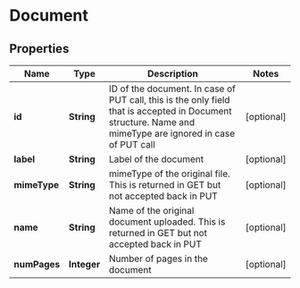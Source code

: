
# Document

## Properties
Name | Type | Description | Notes
------------ | ------------- | ------------- | -------------
**id** | **String** | ID of the document. In case of PUT call, this is the only field that is accepted in Document structure. Name and mimeType are ignored in case of PUT call |  [optional]
**label** | **String** | Label of the document |  [optional]
**mimeType** | **String** | mimeType of the original file. This is returned in GET but not accepted back in PUT |  [optional]
**name** | **String** | Name of the original document uploaded. This is returned in GET but not accepted back in PUT |  [optional]
**numPages** | **Integer** | Number of pages in the document |  [optional]



